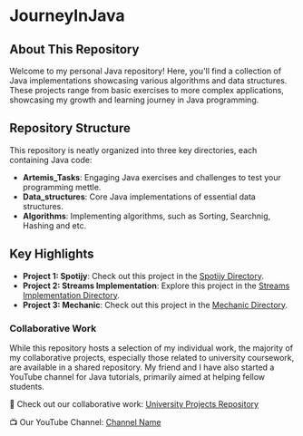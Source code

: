# JourneyInJava

## About This Repository

Welcome to my personal Java repository! Here, you'll find a collection of Java implementations showcasing various algorithms and data structures. These projects range from basic exercises to more complex applications, showcasing my growth and learning journey in Java programming.

## Repository Structure
This repository is neatly organized into three key directories, each containing Java code:

- **Artemis_Tasks**: Engaging Java exercises and challenges to test your programming mettle.
- **Data_structures**: Core Java implementations of essential data structures.
- **Algorithms**: Implementing algorithms, such as Sorting, Searchnig, Hashing and etc.


## Key Highlights

- **Project 1: Spotijy**: Check out this project in the [Spotijy Directory](https://github.com/daatoo/Java-Journey/tree/main/Artemis-Tasks/Spotijy).
- **Project 2: Streams Implementation**: Explore this project in the [Streams Implementation Directory](https://github.com/daatoo/Java-Journey/tree/main/Data-Structures/Streams).
- **Project 3: Mechanic**: Check out this project in the [Mechanic Directory](https://github.com/daatoo/Java-Journey/tree/main/Artemis-Tasks/Mechanic).



### Collaborative Work
While this repository hosts a selection of my individual work, the majority of my collaborative projects, especially those related to university coursework, are available in a shared repository. My friend and I have also started a YouTube channel for Java tutorials, primarily aimed at helping fellow students.

🔗 Check out our collaborative work: [University Projects Repository](https://github.com/rezi-gelenidze/university-projects)

📺 Our YouTube Channel: [Channel Name](https://www.youtube.com/@twiton)



